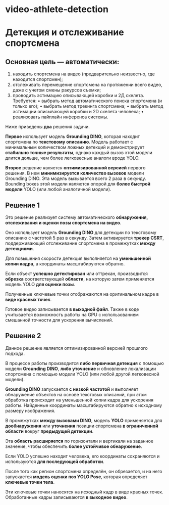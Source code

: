 # video-athlete-detection

# Детекция и отслеживание спортсмена
## Основная цель — автоматически:
1. находить спортсмена на видео (предварительно неизвестно, где находится спортсмен);
2. отслеживать перемещение спортсмена на протяжении всего видео, даже с учетом смены ракурсов
съемки;
3. проводить эстимацию описывающей коробки и 2Д скелета.
Требуется:
• выбрать метод автоматического поиска спортсмена (и только его);
• выбрать метод трекинга спортсмена;
• выбрать метод эстимации описывающей коробки и 2D скелета человека;
• реализовать пайплайн инференса системы.

Ниже приведены **два** решения задачи.

**Первое** использует модель **Grounding DINO**, которая находит спортсмена по **текстовому описанию**. Модель работает с минимальным количеством ложных детекций и демонстрирует **стабильно точные результаты**, однако каждый вызов этой модели длится дольше, чем более легковесные аналоги вроде YOLO.

**Второе** решение является **оптимизированной версией** первого решения. В нем **минимизируется количество вызовов** модели Grounding DINO. Эта модель вызывается всего 2 раза в секунду. Bounding boxes этой модели являются опорой для **более быстрой модели** YOLO (или любой аналогичной модели).

## Решение 1
Это решение реализует систему автоматического **обнаружения, отслеживания и оценки позы спортсмена на видео**.

Оно использует модель **Grounding DINO** для детекции по текстовому описанию с частотой 5 раз в секунду.
Затем активируется **трекер CSRT**, поддерживающий отслеживание спортсмена в промежутках **между детекциями**.

Для повышения скорости детекция выполняется на **уменьшенной копии кадра**, а координаты масштабируются обратно.

Если объект **успешно детектирован** или оттрекан, производится **обрезка** соответствующей **области**, на которую затем применяется модель YOLO **для оценки позы**.

Полученные ключевые точки отображаются на оригинальном кадре в **виде красных точек**.

Готовое видео записывается **в выходной файл**. Также в коде учитывается возможность работы на GPU с использованием смешанной точности для ускорения вычислений.

## Решение 2
Данное решение является оптимизированной версией прошлого подхода. 

В процессе работы производится **либо первичная детекция** с помощью модели **Grounding DINO**, **либо уточнение** и обновление локализации спортсмена с помощью модели YOLO (или любой другой легковесной модели).

**Grounding DINO** запускается **с низкой частотой** и выполняет обнаружение объектов на основе текстовых описаний, при этом обработка происходит на уменьшенной копии кадра для ускорения работы. Найденные координаты масштабируются обратно к исходному размеру изображения.

В промежутках **между вызовами DINO**, модель **YOLO** применяется для **дообнаружения** или **уточнения** позиции спортсмена **в ограниченной области** вокруг **предыдущей детекции**.

Эта **область расширяется** по горизонтали и вертикали на заданное значение, чтобы обеспечить **более устойчивое обнаружение**.

Если YOLO успешно находит человека, его координаты сохраняются и используются **для последующей обработки**.

После того как регион спортсмена определён, он обрезается, и на него запускается **модель оценки поз YOLO Pose**, которая определяет **ключевые точки тела**.

Эти ключевые точки наносятся на исходный кадр в виде красных точек. Обработанные кадры записываются **в выходное видео**.
